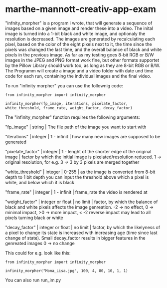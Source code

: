 # marthe-mannott-creativ-app-exam
"infnity_morpher" is a program i wrote, that will generate a sequence of images based on a given image and render these into a video. The inital image is turned into a 1-bit black and white image, and optionaly the resolution is decreased. The images are generated by recalculating each pixel, based on the color of the eight pixels next to it, the time since the pixels was changed the last time, and the overall balance of black and white pixels in the previous image. As far as my testing goes 8-bit RGB or B/W images in the JPEG and PNG format work fine, but other formats supportet by the Pillow Library should work too, as long as they are 8-bit RGB or B/W.
The Programm will create a image and a video folder with date und time code for each run, containing the individual images and the final video.


To run "infinity morpher" you can use the follownig code:
    
    from infinity_morpher import infinity_morpher
        
    infinity_morpher(fp_image, iterations, pixelate_factor, white_threshold, frame_rate, weight_factor, decay_factor)

The "infinity_morpher" function requires the following arguments:

"fp_image" | string | The file path of the image you want to start with

"iterations" | integer | 1 - infinit | how many new images are supposed to be generated

"pixelate_factor" | integer | 1 - lenght of the shorter edge of the original image | factor by which the initial image is pixelated/resolution reduced. 1 -> original resolution, for e.g. 3 -> 3 by 3 pixels are merged together

"white_threshold" | integer | 0-255 | as the image is converted from 8-bit depth to 1 bit depth you can input the threshold above which a pixel is white, and below which it is black

"frame_rate" | integer | 1 - infinit | frame_rate the video is rendered at

"weight_factor" | integer or float | no limit | factor, by which the balance of black and white pixels affects the image genreation. -2 -> no effect, 0 -> minimal impact, >0 -> more impact, < -2 reverse impact may lead to all pixels turning black or white

"decay_factor" | integer or float | no limit | factor, by which the likelyness of a pixel to change its state is increased with increasing age (time since last change of state). Small decay_factor results in bigger features in the genreated images 0 -> no change

This could for e.g. look like this:

    from infinity_morpher import infinity_morpher
    
    infinity_morpher("Mona_Lisa.jpg", 100, 4, 80, 10, 1, 1)

You can also run run_im.py 
